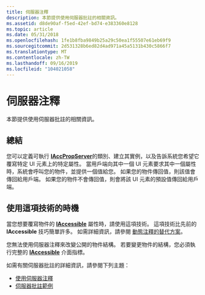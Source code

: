 ```yaml
---
title: 伺服器注釋
description: 本節提供使用伺服器批註的相關資訊。
ms.assetid: d8de90af-f5ed-42ef-bd74-e383360e8128
ms.topic: article
ms.date: 05/31/2018
ms.openlocfilehash: 1fe1b8fba9849b25a29c50ea1f55507e61eb69f9
ms.sourcegitcommit: 2d531328b6ed82d4ad971a45a5131b430c5866f7
ms.translationtype: MT
ms.contentlocale: zh-TW
ms.lasthandoff: 09/16/2019
ms.locfileid: "104021058"
---
```

# <a name="server-annotation"></a>伺服器注釋

本節提供使用伺服器批註的相關資訊。

## <a name="summary"></a>總結

您可以定義可執行 [**IAccPropServer**](/windows/desktop/api/oleacc/nn-oleacc-iaccpropserver)的類別、建立其實例，以及告訴系統您希望它覆寫特定 UI 元素上的特定屬性。 當用戶端向其中一個 UI 元素要求其中一個屬性時，系統會呼叫您的物件，並提供一個值給您。 如果您的物件傳回值，則該值會傳回給用戶端。 如果您的物件不會傳回值，則會將該 UI 元素的預設值傳回給用戶端。

## <a name="when-to-use-this-technique"></a>使用這項技術的時機

當您想要覆寫物件的 [**IAccessible**](/windows/desktop/api/oleacc/nn-oleacc-iaccessible) 屬性時，請使用這項技術。 這項技術比先前的 **IAccessible** 技巧簡單許多。 如需詳細資訊，請參閱 [動態注釋的替代方案](alternatives-to-dynamic-annotation.md)。

您無法使用伺服器注釋來改變公開的物件結構。 若要變更物件的結構，您必須執行完整的 [**IAccessible**](/windows/desktop/api/oleacc/nn-oleacc-iaccessible) 介面指標。

如需有關伺服器批註的詳細資訊，請參閱下列主題：

-   [使用伺服器注釋](using-server-annotation.md)
-   [伺服器批註範例](server-annotation-sample.md)

 

 




